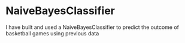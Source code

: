 # NaiveBayesClassifier
I have built and used a NaiveBayesClassifier to predict the outcome of basketball games using previous data
